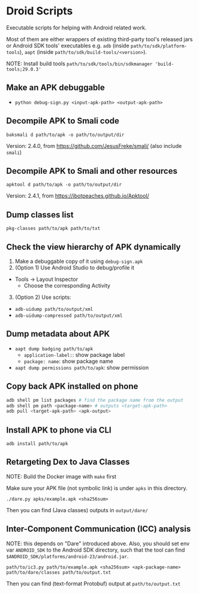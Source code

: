 Droid Scripts
=====

Executable scripts for helping with Android related work.

Most of them are either wrappers of existing third-party tool's released jars or
Android SDK tools' executables e.g. `adb` (inside `path/to/sdk/platform-tools`),
`aapt` (inside `path/to/sdk/build-tools/<version>`).

NOTE: Install build tools
`path/to/sdk/tools/bin/sdkmanager 'build-tools;29.0.3'`

## Make an APK debuggable
- `python debug-sign.py <input-apk-path> <output-apk-path>`

## Decompile APK to Smali code

```
baksmali d path/to/apk -o path/to/output/dir
```

Version: 2.4.0, from https://github.com/JesusFreke/smali/ (also include `smali`)

## Decompile APK to Smali and other resources

```
apktool d path/to/apk -o path/to/output/dir
```

Version: 2.4.1, from https://ibotpeaches.github.io/Apktool/

## Dump classes list

```
pkg-classes path/to/apk path/to/txt
```

## Check the view hierarchy of APK dynamically

1. Make a debuggable copy of it using `debug-sign.apk`
2. (Option 1) Use Android Studio to debug/profile it
  - Tools -> Layout Inspector
      + Choose the corresponding Activity
3. (Option 2) Use scripts:
  -  `adb-uidump path/to/output/xml`
  -  `adb-uidump-compressed path/to/output/xml`

## Dump metadata about APK

- `aapt dump badging path/to/apk`
  - `application-label:`: show package label
  - `package: name`: show package name
- `aapt dump permissions path/to/apk`: show permission

## Copy back APK installed on phone

```bash
adb shell pm list packages # find the package name from the output
adb shell pm path <package-name> # outputs <target-apk-path>
adb pull <target-apk-path> <apk-output>
```

## Install APK to phone via CLI

```
adb install path/to/apk
```

## Retargeting Dex to Java Classes

NOTE: Build the Docker image with `make` first

Make sure your APK file (not symbolic link) is under `apks` in this directory.

```
./dare.py apks/example.apk <sha256sum>
```

Then you can find (Java classes) outputs in `output/dare/`

## Inter-Component Communication (ICC) analysis

NOTE: this depends on "Dare" introduced above.
Also, you should set env var `ANDROID_SDK` to the Android SDK directory, such that
the tool can find `$ANDROID_SDK/platforms/android-23/android.jar`.

```
path/to/ic3.py path/to/example.apk <sha256sum> <apk-package-name> path/to/dare/classes path/to/output.txt
```

Then you can find (text-format Protobuf) output at `path/to/output.txt`

